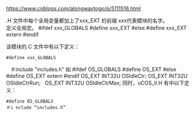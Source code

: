 https://www.cnblogs.com/alongwaytogo/p/5111516.html

 .H 文件中每个全局变量都加上了xxx_EXT 的前缀  xxx代表模块的名字。   
 定义全局宏。
    #ifdef xxx_GLOBALS
    #define xxx_EXT
    #else
    #define xxx_EXT extern
    #endif

该模块的.C 文件中有以下定义：

    #define xxx_GLOBALS
    ＃include "includes.h"
如
    #ifdef OS_GLOBALS
    #define OS_EXT
    #else
    #define OS_EXT extern
    #endif
    OS_EXT INT32U OSIdleCtr;
    OS_EXT INT32U OSIdleCtrRun;
    OS_EXT INT32U OSIdleCtrMax;
同时，uCOS_II.H 有中以下定义：

    #define OS_GLOBALS
    ＃i nclude “includes.h”
